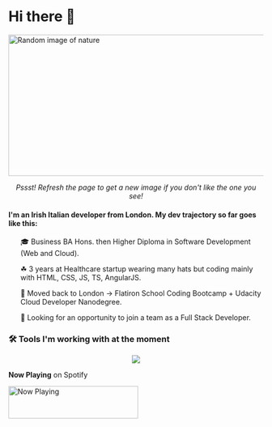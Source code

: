 # Hi there 👻

<img src="https://marcomcnulty.vercel.app/random-image" alt="Random image of nature" width="849" height="279">

_<p align="center">Pssst! Refresh the page to get a new image if you don't like the one you see!</p>_

#### I'm an Irish Italian developer from London. My dev trajectory so far goes like this:

<ol>

🎓 Business BA Hons. then Higher Diploma in Software Development (Web and Cloud).

☘ 3 years at Healthcare startup wearing many hats but coding mainly with HTML, CSS, JS, TS, AngularJS.

🛫 Moved back to London -> Flatiron School Coding Bootcamp + Udacity Cloud Developer Nanodegree.

👀 Looking for an opportunity to join a team as a Full Stack Developer.

</ol>

### 🛠 Tools I'm working with at the moment

<p align="center">
  <img src="https://marcomcnulty.vercel.app/api/tools">
</p>

**Now Playing** on Spotify

<img src="https://marcomcnulty.vercel.app/now-playing" width="256" height="64" alt="Now Playing">
